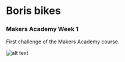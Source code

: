 # Boris bikes

### Makers Academy Week 1

First challenge of the Makers Academy course.

![alt text](https://www.google.co.uk/url?sa=i&rct=j&q=&esrc=s&source=images&cd=&cad=rja&uact=8&ved=0ahUKEwiJ-qruu5_TAhVnIMAKHRsHDT4QjRwIBw&url=http%3A%2F%2Fwww.telegraph.co.uk%2Fnews%2Fhealth%2F8681694%2FBoris-bike-schemes-save-lives.html&psig=AFQjCNF6pClAaiKG_M4ik4Xg1hv8c-URkA&ust=1492105324996409)

####
